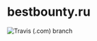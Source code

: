 # bestbounty.ru

![Travis (.com) branch](https://img.shields.io/travis/com/IvanKuchin/bestbounty.ru/development.svg)
